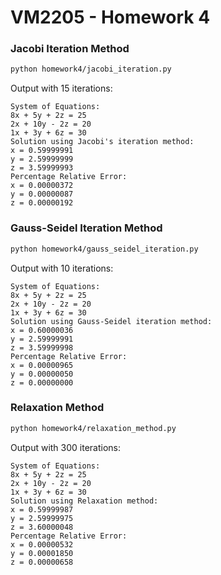 # VM2205 - Homework 4

### Jacobi Iteration Method

```bash
python homework4/jacobi_iteration.py
```

Output with 15 iterations:

```
System of Equations:
8x + 5y + 2z = 25
2x + 10y - 2z = 20
1x + 3y + 6z = 30
Solution using Jacobi's iteration method:
x = 0.59999991
y = 2.59999999
z = 3.59999993
Percentage Relative Error:
x = 0.00000372
y = 0.00000087
z = 0.00000192
```

### Gauss-Seidel Iteration Method

```bash
python homework4/gauss_seidel_iteration.py
```

Output with 10 iterations:

```
System of Equations:
8x + 5y + 2z = 25
2x + 10y - 2z = 20
1x + 3y + 6z = 30
Solution using Gauss-Seidel iteration method:
x = 0.60000036
y = 2.59999991
z = 3.59999998
Percentage Relative Error:
x = 0.00000965
y = 0.00000050
z = 0.00000000
```

### Relaxation Method

```bash
python homework4/relaxation_method.py
```

Output with 300 iterations:

```
System of Equations:
8x + 5y + 2z = 25
2x + 10y - 2z = 20
1x + 3y + 6z = 30
Solution using Relaxation method:
x = 0.59999987
y = 2.59999975
z = 3.60000048
Percentage Relative Error:
x = 0.00000532
y = 0.00001850
z = 0.00000658
```
